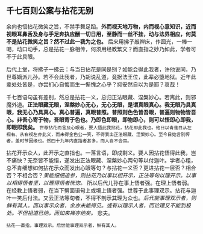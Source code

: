 ## 千七百则公案与拈花无别

余向也悟拈花微笑之旨，不禁手舞足蹈。__外而视天地万物，内而视心意知识，近而视眼耳鼻舌及身与手足奔执应酬一切日用，至静而一丝不挂，动与法界相应，何莫不是拈花微笑之旨？然不过此一我为之也。__ 后来用拂子敲禅床，作圆光，一棒一喝，动口动手，总是拈花一脉相传，何须用经教繁文？而直指之妙乃如此，学者可不于此具眼。

后代上堂，将拂子一拂云：与当日拈花是同是别？如能会得此我者，许他说同，乃世尊嫡派儿孙。若不会此我者，乃胡说乱道，竟据法王位，此辈必堕地狱。近年此辈处处皆是，亦尝扪心自悔而生一惭愧之心乎？抑安然自以为是耶？哀哉！

千七百语句虽有差别，然总是拈花一义，总归正法眼藏、涅槃妙心。若离此，则邪魔外道。__正法眼藏无眼，涅槃妙心无心，无心无眼，是谓真眼真心。我无眼乃具真眼，我无心乃具真心。真心普遍，真眼普照。普照则色色皆吾眼，普遍则物物皆吾心。非吾心寄于物，吾眼寄于色也。乃即色即眼，即物即心，则可以悟即心即我，即眼即我矣。__  `世尊拈花而言及心眼者，要人悟此我拈花，拈花即此我也。他日以青莲目从左视右、从右视左亦此义，而未得金色公一笑，不得表出正法眼藏、涅槃妙心。至今日始言别传者，盖时节因缘也。然四十九年内直指者甚多，而人自不会耳。`

拈花开示众人，此开示之直指也。一落言语，即成剩义。要人因拈花悟得此我，岂不痛快？无奈皆不能悟，遂发出正法眼藏、涅槃妙心两句等以付迦叶。学者心粗，总不肯细想如何拈花示众而发出心眼等句？与拈花一义否？更进拈花一层否？相合否？不相合否？*果能细细追参，则拈花乃以事以相开示，正法等句以理开示。以事以相得悟者坚，以理得悟者恍惚。* 所以后代儿孙在事上悟者强。在理上悟者弱。在经教上悟者弱，在当下劈面语句上或境上悟者强。世尊于此事理双示。拈花与迦叶一笑后付法。又云正法等句者，不得不剖示其理为众也。*后代能事理双示者，则鲜有其人。而以事示众者，余亦未能得见。或有以理示人者，而论理又不能到极处。不但祖道已绝，而如来禅亦绝矣。* 悲夫。

```yang
拈花——直指，事理双示。后世能事理双示者，鲜有其人。
```
